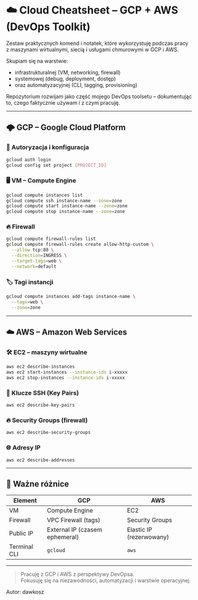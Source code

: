 # ☁️ Cloud Cheatsheet – GCP + AWS (DevOps Toolkit)

Zestaw praktycznych komend i notatek, które wykorzystuję podczas pracy z maszynami wirtualnymi, siecią i usługami chmurowymi w GCP i AWS.

Skupiam się na warstwie:
- infrastrukturalnej (VM, networking, firewall)
- systemowej (debug, deployment, dostęp)
- oraz automatyzacyjnej (CLI, tagging, provisioning)

Repozytorium rozwijam jako część mojego DevOps toolsetu – dokumentując to, czego faktycznie używam i z czym pracuję.

---

## 🌩️ GCP – Google Cloud Platform

### 🔐 Autoryzacja i konfiguracja

```bash
gcloud auth login
gcloud config set project [PROJECT_ID]
```

### 🖥️ VM – Compute Engine

```bash
gcloud compute instances list
gcloud compute ssh instance-name --zone=zone
gcloud compute start instance-name --zone=zone
gcloud compute stop instance-name --zone=zone
```

### 🔥 Firewall

```bash
gcloud compute firewall-rules list
gcloud compute firewall-rules create allow-http-custom \
  --allow tcp:80 \
  --direction=INGRESS \
  --target-tags=web \
  --network=default
```

### 🏷️ Tagi instancji

```bash
gcloud compute instances add-tags instance-name \
  --tags=web \
  --zone=zone
```

---

## ☁️ AWS – Amazon Web Services

### 🛠️ EC2 – maszyny wirtualne

```bash
aws ec2 describe-instances
aws ec2 start-instances --instance-ids i-xxxxx
aws ec2 stop-instances --instance-ids i-xxxxx
```

### 🔐 Klucze SSH (Key Pairs)

```bash
aws ec2 describe-key-pairs
```

### 🔥 Security Groups (firewall)

```bash
aws ec2 describe-security-groups
```

### 🌐 Adresy IP

```bash
aws ec2 describe-addresses
```

---

## 🧠 Ważne różnice

| Element             | GCP                            | AWS                     |
|---------------------|--------------------------------|--------------------------|
| VM                  | Compute Engine                 | EC2                      |
| Firewall            | VPC Firewall (tags)            | Security Groups          |
| Public IP           | External IP (czasem ephemeral) | Elastic IP (rezerwowany) |
| Terminal CLI        | `gcloud`                       | `aws`                    |

---

> Pracuję z GCP i AWS z perspektywy DevOpsa.  
> Fokusuję się na niezawodności, automatyzacji i warstwie operacyjnej.

Autor: dawkosz  
